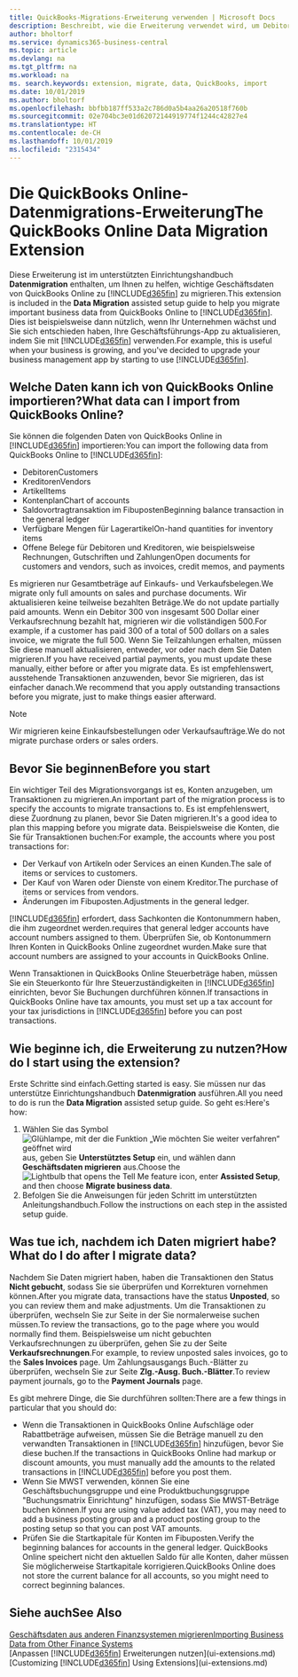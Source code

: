 ```yaml
---
title: QuickBooks-Migrations-Erweiterung verwenden | Microsoft Docs
description: Beschreibt, wie die Erweiterung verwendet wird, um Debitoren, Kreditoren, Artikel und Konten aus QuickBooks Online zu Business Central zu migrieren.
author: bholtorf
ms.service: dynamics365-business-central
ms.topic: article
ms.devlang: na
ms.tgt_pltfrm: na
ms.workload: na
ms. search.keywords: extension, migrate, data, QuickBooks, import
ms.date: 10/01/2019
ms.author: bholtorf
ms.openlocfilehash: bbfbb187ff533a2c786d0a5b4aa26a20518f760b
ms.sourcegitcommit: 02e704bc3e01d62072144919774f1244c42827e4
ms.translationtype: HT
ms.contentlocale: de-CH
ms.lasthandoff: 10/01/2019
ms.locfileid: "2315434"
---
```

# <a name="the-quickbooks-online-data-migration-extension"></a><span data-ttu-id="10c52-103">Die QuickBooks Online-Datenmigrations-Erweiterung</span><span class="sxs-lookup"><span data-stu-id="10c52-103">The QuickBooks Online Data Migration Extension</span></span>
<span data-ttu-id="10c52-104">Diese Erweiterung ist im unterstützten Einrichtungshandbuch **Datenmigration** enthalten, um Ihnen zu helfen, wichtige Geschäftsdaten von QuickBooks Online zu [!INCLUDE[d365fin](includes/d365fin_md.md)] zu migrieren.</span><span class="sxs-lookup"><span data-stu-id="10c52-104">This extension is included in the **Data Migration** assisted setup guide to help you migrate important business data from QuickBooks Online to [!INCLUDE[d365fin](includes/d365fin_md.md)].</span></span> <span data-ttu-id="10c52-105">Dies ist beispielsweise dann nützlich, wenn Ihr Unternehmen wächst und Sie sich entschieden haben, Ihre Geschäftsführungs-App zu aktualisieren, indem Sie mit [!INCLUDE[d365fin](includes/d365fin_md.md)] verwenden.</span><span class="sxs-lookup"><span data-stu-id="10c52-105">For example, this is useful when your business is growing, and you've decided to upgrade your business management app by starting to use [!INCLUDE[d365fin](includes/d365fin_md.md)].</span></span>

## <a name="what-data-can-i-import-from-quickbooks-online"></a><span data-ttu-id="10c52-106">Welche Daten kann ich von QuickBooks Online importieren?</span><span class="sxs-lookup"><span data-stu-id="10c52-106">What data can I import from QuickBooks Online?</span></span>
<span data-ttu-id="10c52-107">Sie können die folgenden Daten von QuickBooks Online in [!INCLUDE[d365fin](includes/d365fin_md.md)] importieren:</span><span class="sxs-lookup"><span data-stu-id="10c52-107">You can import the following data from QuickBooks Online to [!INCLUDE[d365fin](includes/d365fin_md.md)]:</span></span>  

* <span data-ttu-id="10c52-108">Debitoren</span><span class="sxs-lookup"><span data-stu-id="10c52-108">Customers</span></span>
* <span data-ttu-id="10c52-109">Kreditoren</span><span class="sxs-lookup"><span data-stu-id="10c52-109">Vendors</span></span>
* <span data-ttu-id="10c52-110">Artikel</span><span class="sxs-lookup"><span data-stu-id="10c52-110">Items</span></span>
* <span data-ttu-id="10c52-111">Kontenplan</span><span class="sxs-lookup"><span data-stu-id="10c52-111">Chart of accounts</span></span>
* <span data-ttu-id="10c52-112">Saldovortragtransaktion im Fibuposten</span><span class="sxs-lookup"><span data-stu-id="10c52-112">Beginning balance transaction in the general ledger</span></span>
* <span data-ttu-id="10c52-113">Verfügbare Mengen für Lagerartikel</span><span class="sxs-lookup"><span data-stu-id="10c52-113">On-hand quantities for inventory items</span></span>
* <span data-ttu-id="10c52-114">Offene Belege für Debitoren und Kreditoren, wie beispielsweise Rechnungen, Gutschriften und Zahlungen</span><span class="sxs-lookup"><span data-stu-id="10c52-114">Open documents for customers and vendors, such as invoices, credit memos, and payments</span></span>

<span data-ttu-id="10c52-115">Es migrieren nur Gesamtbeträge auf Einkaufs- und Verkaufsbelegen.</span><span class="sxs-lookup"><span data-stu-id="10c52-115">We migrate only full amounts on sales and purchase documents.</span></span> <span data-ttu-id="10c52-116">Wir aktualisieren keine teilweise bezahlten Beträge.</span><span class="sxs-lookup"><span data-stu-id="10c52-116">We do not update partially paid amounts.</span></span> <span data-ttu-id="10c52-117">Wenn ein Debitor 300 von insgesamt 500 Dollar einer Verkaufsrechnung bezahlt hat, migrieren wir die vollständigen 500.</span><span class="sxs-lookup"><span data-stu-id="10c52-117">For example, if a customer has paid 300 of a total of 500 dollars on a sales invoice, we migrate the full 500.</span></span> <span data-ttu-id="10c52-118">Wenn Sie Teilzahlungen erhalten, müssen Sie diese manuell aktualisieren, entweder, vor oder nach dem Sie Daten migrieren.</span><span class="sxs-lookup"><span data-stu-id="10c52-118">If you have received partial payments, you must update these manually, either before or after you migrate data.</span></span> <span data-ttu-id="10c52-119">Es ist empfehlenswert, ausstehende Transaktionen anzuwenden, bevor Sie migrieren, das ist einfacher danach.</span><span class="sxs-lookup"><span data-stu-id="10c52-119">We recommend that you apply outstanding transactions before you migrate, just to make things easier afterward.</span></span>

> [!NOTE]  
>   <span data-ttu-id="10c52-120">Wir migrieren keine Einkaufsbestellungen oder Verkaufsaufträge.</span><span class="sxs-lookup"><span data-stu-id="10c52-120">We do not migrate purchase orders or sales orders.</span></span>

## <a name="before-you-start"></a><span data-ttu-id="10c52-121">Bevor Sie beginnen</span><span class="sxs-lookup"><span data-stu-id="10c52-121">Before you start</span></span>
<span data-ttu-id="10c52-122">Ein wichtiger Teil des Migrationsvorgangs ist es, Konten anzugeben, um Transaktionen zu migrieren.</span><span class="sxs-lookup"><span data-stu-id="10c52-122">An important part of the migration process is to specify the accounts to migrate transactions to.</span></span> <span data-ttu-id="10c52-123">Es ist empfehlenswert, diese Zuordnung zu planen, bevor Sie Daten migrieren.</span><span class="sxs-lookup"><span data-stu-id="10c52-123">It's a good idea to plan this mapping before you migrate data.</span></span> <span data-ttu-id="10c52-124">Beispielsweise die Konten, die Sie für Transaktionen buchen:</span><span class="sxs-lookup"><span data-stu-id="10c52-124">For example, the accounts where you post transactions for:</span></span>  

* <span data-ttu-id="10c52-125">Der Verkauf von Artikeln oder Services an einen Kunden.</span><span class="sxs-lookup"><span data-stu-id="10c52-125">The sale of items or services to customers.</span></span>
* <span data-ttu-id="10c52-126">Der Kauf von Waren oder Dienste von einem Kreditor.</span><span class="sxs-lookup"><span data-stu-id="10c52-126">The purchase of items or services from vendors.</span></span>  
* <span data-ttu-id="10c52-127">Änderungen im Fibuposten.</span><span class="sxs-lookup"><span data-stu-id="10c52-127">Adjustments in the general ledger.</span></span>  

[!INCLUDE[d365fin](includes/d365fin_md.md)] <span data-ttu-id="10c52-128">erfordert, dass Sachkonten die Kontonummern haben, die ihm zugeordnet werden.</span><span class="sxs-lookup"><span data-stu-id="10c52-128">requires that general ledger accounts have account numbers assigned to them.</span></span> <span data-ttu-id="10c52-129">Überprüfen Sie, ob Kontonummern Ihren Konten in QuickBooks Online zugeordnet wurden.</span><span class="sxs-lookup"><span data-stu-id="10c52-129">Make sure that account numbers are assigned to your accounts in QuickBooks Online.</span></span>

<span data-ttu-id="10c52-130">Wenn Transaktionen in QuickBooks Online Steuerbeträge haben, müssen Sie ein Steuerkonto für Ihre Steuerzuständigkeiten in [!INCLUDE[d365fin](includes/d365fin_md.md)] einrichten, bevor Sie Buchungen durchführen können.</span><span class="sxs-lookup"><span data-stu-id="10c52-130">If transactions in QuickBooks Online have tax amounts, you must set up a tax account for your tax jurisdictions in [!INCLUDE[d365fin](includes/d365fin_md.md)] before you can post transactions.</span></span>

## <a name="how-do-i-start-using-the-extension"></a><span data-ttu-id="10c52-131">Wie beginne ich, die Erweiterung zu nutzen?</span><span class="sxs-lookup"><span data-stu-id="10c52-131">How do I start using the extension?</span></span>
<span data-ttu-id="10c52-132">Erste Schritte sind einfach.</span><span class="sxs-lookup"><span data-stu-id="10c52-132">Getting started is easy.</span></span> <span data-ttu-id="10c52-133">Sie müssen nur das unterstütze Einrichtungshandbuch **Datenmigration** ausführen.</span><span class="sxs-lookup"><span data-stu-id="10c52-133">All you need to do is run the **Data Migration** assisted setup guide.</span></span> <span data-ttu-id="10c52-134">So geht es:</span><span class="sxs-lookup"><span data-stu-id="10c52-134">Here's how:</span></span>

1. <span data-ttu-id="10c52-135">Wählen Sie das Symbol ![Glühlampe, mit der die Funktion „Wie möchten Sie weiter verfahren“ geöffnet wird](media/ui-search/search_small.png "Wie möchten Sie weiter verfahren?") aus, geben Sie **Unterstütztes Setup** ein, und wählen dann **Geschäftsdaten migrieren** aus.</span><span class="sxs-lookup"><span data-stu-id="10c52-135">Choose the ![Lightbulb that opens the Tell Me feature](media/ui-search/search_small.png "Tell me what you want to do") icon, enter **Assisted Setup**, and then choose **Migrate business data**.</span></span>
2. <span data-ttu-id="10c52-136">Befolgen Sie die Anweisungen für jeden Schritt im unterstützten Anleitungshandbuch.</span><span class="sxs-lookup"><span data-stu-id="10c52-136">Follow the instructions on each step in the assisted setup guide.</span></span>

## <a name="what-do-i-do-after-i-migrate-data"></a><span data-ttu-id="10c52-137">Was tue ich, nachdem ich Daten migriert habe?</span><span class="sxs-lookup"><span data-stu-id="10c52-137">What do I do after I migrate data?</span></span>
<span data-ttu-id="10c52-138">Nachdem Sie Daten migriert haben, haben die Transaktionen den Status **Nicht gebucht**, sodass Sie sie überprüfen und Korrekturen vornehmen können.</span><span class="sxs-lookup"><span data-stu-id="10c52-138">After you migrate data, transactions have the status **Unposted**, so you can review them and make adjustments.</span></span> <span data-ttu-id="10c52-139">Um die Transaktionen zu überprüfen, wechseln Sie zur Seite in der Sie normalerweise suchen müssen.</span><span class="sxs-lookup"><span data-stu-id="10c52-139">To review the transactions, go to the page where you would normally find them.</span></span> <span data-ttu-id="10c52-140">Beispielsweise um nicht gebuchten Verkaufsrechnungen zu überprüfen, gehen Sie zu der Seite **Verkaufsrechnungen**.</span><span class="sxs-lookup"><span data-stu-id="10c52-140">For example, to review unposted sales invoices, go to the **Sales Invoices** page.</span></span> <span data-ttu-id="10c52-141">Um Zahlungsausgangs Buch.-Blätter zu überprüfen, wechseln Sie zur Seite **Zlg.-Ausg. Buch.-Blätter**.</span><span class="sxs-lookup"><span data-stu-id="10c52-141">To review payment journals, go to the **Payment Journals** page.</span></span>   

<span data-ttu-id="10c52-142">Es gibt mehrere Dinge, die Sie durchführen sollten:</span><span class="sxs-lookup"><span data-stu-id="10c52-142">There are a few things in particular that you should do:</span></span>

* <span data-ttu-id="10c52-143">Wenn die Transaktionen in QuickBooks Online Aufschläge oder Rabattbeträge aufweisen, müssen Sie die Beträge manuell zu den verwandten Transaktionen in [!INCLUDE[d365fin](includes/d365fin_md.md)] hinzufügen, bevor Sie diese buchen.</span><span class="sxs-lookup"><span data-stu-id="10c52-143">If the transactions in QuickBooks Online had markup or discount amounts, you must manually add the amounts to the related transactions in [!INCLUDE[d365fin](includes/d365fin_md.md)] before you post them.</span></span>
* <span data-ttu-id="10c52-144">Wenn Sie MWST verwenden, können Sie eine Geschäftsbuchungsgruppe und eine Produktbuchungsgruppe "Buchungsmatrix Einrichtung" hinzufügen, sodass Sie MWST-Beträge buchen können.</span><span class="sxs-lookup"><span data-stu-id="10c52-144">If you are using value added tax (VAT), you may need to add a business posting group and a product posting group to the posting setup so that you can post VAT amounts.</span></span>
* <span data-ttu-id="10c52-145">Prüfen Sie die Startkapitale für Konten im Fibuposten.</span><span class="sxs-lookup"><span data-stu-id="10c52-145">Verify the beginning balances for accounts in the general ledger.</span></span> <span data-ttu-id="10c52-146">QuickBooks Online speichert nicht den aktuellen Saldo für alle Konten, daher müssen Sie möglicherweise Startkapitale korrigieren.</span><span class="sxs-lookup"><span data-stu-id="10c52-146">QuickBooks Online does not store the current balance for all accounts, so you might need to correct beginning balances.</span></span>

## <a name="see-also"></a><span data-ttu-id="10c52-147">Siehe auch</span><span class="sxs-lookup"><span data-stu-id="10c52-147">See Also</span></span>
[<span data-ttu-id="10c52-148">Geschäftsdaten aus anderen Finanzsystemen migrieren</span><span class="sxs-lookup"><span data-stu-id="10c52-148">Importing Business Data from Other Finance Systems</span></span>](across-import-data-configuration-packages.md)  
<span data-ttu-id="10c52-149">[Anpassen [!INCLUDE[d365fin](includes/d365fin_md.md)] Erweiterungen nutzen](ui-extensions.md)</span><span class="sxs-lookup"><span data-stu-id="10c52-149">[Customizing [!INCLUDE[d365fin](includes/d365fin_md.md)] Using Extensions](ui-extensions.md)</span></span>  

